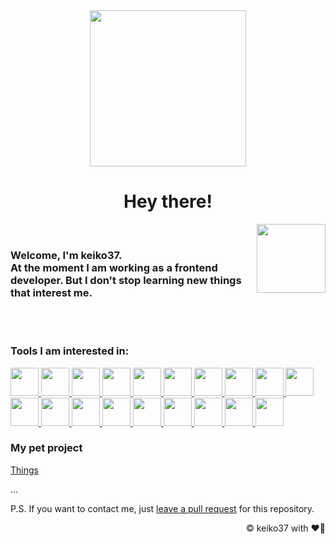 <div align="center">
  <img class="hello-img" src="https://user-images.githubusercontent.com/81381572/178589832-2be12f38-f837-43e4-9e5a-e0310a791b4a.gif" width="250"/>
</div>

<h1 align="center">Hey there!</h1>
<img class="hello-img" src="https://user-images.githubusercontent.com/81381572/178582103-51f5d585-b7ce-4121-adc5-a03d3e572bba.gif" width="110" align="right"/>
<br />
<h3 class="intro"> 
    Welcome, I'm keiko37.
    <br/>
    At the moment I am working as a frontend developer. But I don't stop learning new things that interest me.
</h2>
<br />
<br />
<div class="tools">
  <h3>Tools I am interested in:</h3>
  <a href="https://developer.mozilla.org/en-US/docs/Web/HTML" target="_blank" rel="noopener">
    <img src="https://user-images.githubusercontent.com/81381572/178577825-2b602d42-d5db-4744-8cff-5fdadc20f950.svg" width="45"/>
  </a>
  <a href="https://developer.mozilla.org/en-US/docs/Web/CSS" target="_blank" rel="noopener">
    <img src="https://user-images.githubusercontent.com/81381572/178577810-ef117068-3644-4fcf-adcb-a5051e67e54e.svg" width="45"></img>
  </a>
  <a href="https://sass-lang.com/" target="_blank" rel="noopener">
    <img src="https://user-images.githubusercontent.com/81381572/178577846-cea9c08b-81ea-4f92-a6cb-325691761fea.svg" width="45"></img>
  </a>
  <a href="https://tailwindcss.com/" target="_blank" rel="noopener">
    <img src="https://user-images.githubusercontent.com/81381572/178577848-8858e488-783f-45c4-84ed-e888a4710fad.svg" width="45"></img>
  </a>
  <a href="https://developer.mozilla.org/en-US/docs/Web/JavaScript" target="_blank" rel="noopener">
    <img src="https://user-images.githubusercontent.com/81381572/178577833-e69ba6a1-b5fe-4bc5-b708-98392ac53834.svg" width="45"></img>
  </a>
  <a href="https://www.typescriptlang.org/" target="_blank" rel="noopener">
    <img src="https://user-images.githubusercontent.com/81381572/178577849-3cb85f3a-0209-4bc6-8177-152ab43e9d1a.svg" width="45"></img>
  </a>
  <a href="https://vuejs.org/" target="_blank" rel="noopener">
    <img src="https://user-images.githubusercontent.com/81381572/178577850-c59e7706-324e-44bc-b16f-3414d637cdb0.svg" width="45"></img>
  </a>
  <a href="https://vuetifyjs.com/" target="_blank" rel="noopener">
    <img src="https://user-images.githubusercontent.com/81381572/178577852-d7897cd3-6e26-4045-bd8c-443c48bcc476.svg" width="45" style="margin-bottom: 3px"></img>
  </a>
  <a href="https://www.electronjs.org/" target="_blank" rel="noopener">
    <img src="https://user-images.githubusercontent.com/81381572/178577817-d6b2bede-2ce4-4ae5-bfa7-8de9b8f98a7a.svg" width="45"></img>
  </a>
  <a href="https://ionicframework.com/" target="_blank" rel="noopener">
    <img src="https://user-images.githubusercontent.com/81381572/178577827-dbf4d62a-f66b-4650-83c7-8886322136a4.svg" width="45"></img>
  </a>
  <a href="https://nodejs.org/" target="_blank" rel="noopener">
    <img src="https://user-images.githubusercontent.com/81381572/178577843-13542740-e055-4fc7-a3cb-fc6cb037ba56.svg" width="45"></img>
  </a>
  <a href="https://deno.land/" target="_blank" rel="noopener">
    <img src="https://user-images.githubusercontent.com/81381572/178577814-5f811c03-d340-4fc8-8dce-7e8449642a45.svg" width="45"></img>
  </a>
  <a href="https://expressjs.com/" target="_blank" rel="noopener">
    <img src="https://user-images.githubusercontent.com/81381572/178577821-e37e1bf0-3aa7-485f-b2bf-33d467516edd.svg" width="45"></img>
  </a>
  <a href="https://nestjs.com/" target="_blank" rel="noopener">
    <img src="https://user-images.githubusercontent.com/81381572/178577842-d029e217-370c-4f1b-9f1f-c9868987c284.svg" width="45"></img>
  </a>
  <a href="https://www.mongodb.com/" target="_blank" rel="noopener">
    <img src="https://user-images.githubusercontent.com/81381572/178577836-7873ba18-2747-4f8a-910b-a65025c32c14.svg" width="45"></img>
  </a>
  <a href="https://www.postgresql.org/" target="_blank" rel="noopener">
    <img src="https://user-images.githubusercontent.com/81381572/178577844-48bef94e-e73d-4c01-af08-30b97d1d8aee.svg" width="45"></img>
  </a>
  <a href="https://jestjs.io" target="_blank" rel="noopener">
    <img src="https://user-images.githubusercontent.com/81381572/178577835-cf30a7c3-d2d3-42ca-a31d-909a2ef0ad5e.svg" width="45"></img>
  </a>
  <a href="https://git-scm.com/" target="_blank" rel="noopener">
    <img src="https://user-images.githubusercontent.com/81381572/178577822-c4cea8b8-547e-4ea8-9d41-e04523e20c96.svg" width="45"></img>
  </a>
  <a href="https://www.heroku.com/" target="_blank" rel="noopener">
    <img src="https://user-images.githubusercontent.com/81381572/178577824-cd30ecf3-d488-44a9-9154-70a477d41147.svg" width="45"></img>
  </a>
</div>

<div class="projects">
  <h3>My pet project</h3>
  <a href="https://github.com/keiko37/things">Things</a>
  <p>...</p>
</div>

<p>P.S. If you want to contact me, just <a href="https://github.com/keiko37/keiko37/compare" target="_blank" rel="noopener">leave a pull request</a> for this repository.</p>

<p align="right">© keiko37 with ❤️🦕</p>
